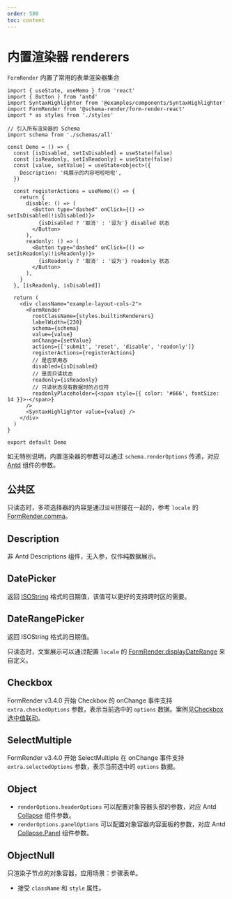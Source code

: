 ```yaml
---
order: 500
toc: content
---
```


# 内置渲染器 renderers

`FormRender` 内置了常用的表单渲染器集合

```tsx
import { useState, useMemo } from 'react'
import { Button } from 'antd'
import SyntaxHighlighter from '@examples/components/SyntaxHighlighter'
import FormRender from '@schema-render/form-render-react'
import * as styles from './styles'

// 引入所有渲染器的 Schema
import schema from './schemas/all'

const Demo = () => {
  const [isDisabled, setIsDisabled] = useState(false)
  const [isReadonly, setIsReadonly] = useState(false)
  const [value, setValue] = useState<object>({
    Description: '纯展示的内容吧啦吧啦',
  })

  const registerActions = useMemo(() => {
    return {
      disable: () => (
        <Button type="dashed" onClick={() => setIsDisabled(!isDisabled)}>
          {isDisabled ? '取消' : '设为'} disabled 状态
        </Button>
      ),
      readonly: () => (
        <Button type="dashed" onClick={() => setIsReadonly(!isReadonly)}>
          {isReadonly ? '取消' : '设为'} readonly 状态
        </Button>
      ),
    }
  }, [isReadonly, isDisabled])

  return (
    <div className="example-layout-cols-2">
      <FormRender
        rootClassName={styles.builtinRenderers}
        labelWidth={230}
        schema={schema}
        value={value}
        onChange={setValue}
        actions={['submit', 'reset', 'disable', 'readonly']}
        registerActions={registerActions}
        // 是否禁用态
        disabled={isDisabled}
        // 是否只读状态
        readonly={isReadonly}
        // 只读状态没有数据时的占位符
        readonlyPlaceholder={<span style={{ color: '#666', fontSize: 14 }}>-</span>}
      />
      <SyntaxHighlighter value={value} />
    </div>
  )
}

export default Demo
```

如无特别说明，内置渲染器的参数可以通过 `schema.renderOptions` 传递，对应 [Antd](https://ant-design.antgroup.com/components/overview-cn/) 组件的参数。

## 公共区

只读态时，多项选择器的内容是通过`逗号`拼接在一起的，参考 `locale` 的 [FormRender.comma](https://github.com/Barrior/schema-render/blob/main/packages/form-render-react/src/locale/zh_CN.ts#L10)。

## Description

非 Antd Descriptions 组件，无入参，仅作纯数据展示。

## DatePicker

返回 [ISOString](https://developer.mozilla.org/en-US/docs/Web/JavaScript/Reference/Global_Objects/Date/toISOString) 格式的日期值，该值可以更好的支持跨时区的需要。

## DateRangePicker

返回 ISOString 格式的日期值。

只读态时，文案展示可以通过配置 `locale` 的 [FormRender.displayDateRange](https://github.com/Barrior/schema-render/blob/main/packages/form-render-react/src/locale/zh_CN.ts#L11) 来自定义。

## Checkbox

FormRender v3.4.0 开始 Checkbox 的 onChange 事件支持 `extra.checkedOptions` 参数，表示当前选中的 `options` 数据。案例见[Checkbox 选中值联动](./880-relation-checkbox)。

## SelectMultiple

FormRender v3.4.0 开始 SelectMultiple 在 onChange 事件支持 `extra.selectedOptions` 参数，表示当前选中的 `options` 数据。

## Object

- `renderOptions.headerOptions` 可以配置对象容器头部的参数，对应 Antd [Collapse](https://ant-design.antgroup.com/components/collapse-cn#collapse) 组件参数。
- `renderOptions.panelOptions` 可以配置对象容器内容面板的参数，对应 Antd [Collapse.Panel](https://ant-design.antgroup.com/components/collapse-cn#collapse) 组件参数。

## ObjectNull

只渲染子节点的对象容器，应用场景：步骤表单。

- 接受 `className` 和 `style` 属性。
